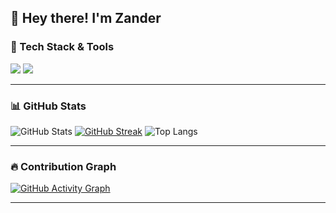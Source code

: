 <!-- Profile Banner -->
## 👋 Hey there! I'm Zander  

### 🚀 Tech Stack & Tools
<p>
  <img src="https://img.shields.io/badge/Python-3776AB?style=for-the-badge&logo=python&logoColor=white"/>
  <img src="https://img.shields.io/badge/Scratch-FF7B26?style=for-the-badge&logo=scratch&logoColor=white"/>

</p>

---

### 📊 GitHub Stats
![GitHub Stats](https://github-readme-stats.vercel.app/api?username=ZanderIntership&show_icons=true&theme=tokyonight)
[![GitHub Streak](https://streak-stats.demolab.com?user=ZanderIntership&theme=tokyonight)](https://git.io/streak-stats)
![Top Langs](https://github-readme-stats.vercel.app/api/top-langs/?username=ZanderIntership&layout=compact&theme=tokyonight)

---

### 🔥 Contribution Graph
[![GitHub Activity Graph](https://github-readme-activity-graph.vercel.app/graph?username=ZanderIntership&theme=tokyo-night)](https://github.com/ashutosh00710/github-readme-activity-graph)

---



